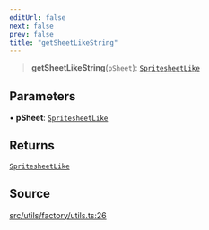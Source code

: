 ```yaml
---
editUrl: false
next: false
prev: false
title: "getSheetLikeString"
---
```


> **getSheetLikeString**(`pSheet`): [`SpritesheetLike`](/api/type-aliases/spritesheetlike/)

## Parameters

• **pSheet**: [`SpritesheetLike`](/api/type-aliases/spritesheetlike/)

## Returns

[`SpritesheetLike`](/api/type-aliases/spritesheetlike/)

## Source

[src/utils/factory/utils.ts:26](https://github.com/relishinc/dill-pixel/blob/c79d8e8552aaa0f13a29535c819ae67d025b4669/src/utils/factory/utils.ts#L26)
